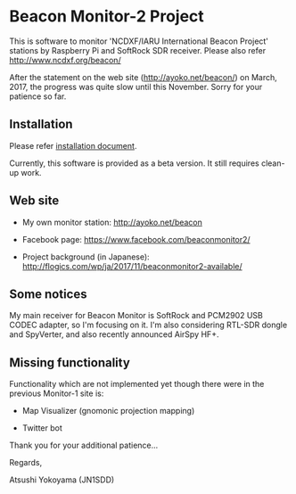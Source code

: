 # Beacon Monitor-2 Project

This is software to monitor 'NCDXF/IARU International Beacon Project'
stations by Raspberry Pi and SoftRock SDR receiver.  Please also refer
http://www.ncdxf.org/beacon/

After the statement on the web site (http://ayoko.net/beacon/) on
March, 2017, the progress was quite slow until this November.
Sorry for your patience so far.

## Installation

Please refer [installation document](./doc/installation.md).

Currently, this software is provided as a beta version.  It still
requires clean-up work.

## Web site

- My own monitor station: http://ayoko.net/beacon

- Facebook page: https://www.facebook.com/beaconmonitor2/

- Project background (in Japanese): http://flogics.com/wp/ja/2017/11/beaconmonitor2-available/

## Some notices

My main receiver for Beacon Monitor is SoftRock and PCM2902 USB CODEC
adapter, so I'm focusing on it.  I'm also considering RTL-SDR dongle
and SpyVerter, and also recently announced AirSpy HF+.

## Missing functionality

Functionality which are not implemented yet though there were in the
previous Monitor-1 site is:

- Map Visualizer (gnomonic projection mapping)

- Twitter bot

Thank you for your additional patience...

Regards,

Atsushi Yokoyama (JN1SDD)
